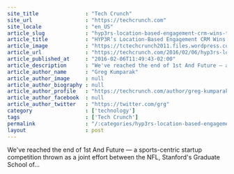 ```yaml
---
site_title               : "Tech Crunch"
site_url                 : "https://techcrunch.com"
site_locale              : "en_US"
article_slug             : "hyp3rs-location-based-engagement-crm-wins-the-future-stadium-category-at-1st-and-future"
article_title            : "HYP3R’s Location-Based Engagement CRM Wins The “Future Stadium” Category At 1st and Future"
article_image            : "https://tctechcrunch2011.files.wordpress.com/2016/02/hyp3r.png?w=641&h=400&crop=1"
article_url              : "https://techcrunch.com/2016/02/06/hyp3rs-location-based-engagement-crm-wins-the-future-stadium-category-at-1st-and-future/"
article_published_at     : "2016-02-06T11:49:43-02:00"
article_description      : "We've reached the end of 1st And Future — a sports-centric startup competition thrown as a joint effort between the NFL, Stanford's Graduate School of..."
article_author_name      : "Greg Kumparak"
article_author_image     : null
article_author_biography : null
article_author_profile   : "https://techcrunch.com/author/greg-kumparak/"
article_author_facebook  : null
article_author_twitter   : "https://twitter.com/grg"
category                 : ['technology']
tags                     : ['Tech Crunch']
permalink                : "/:categories/hyp3rs-location-based-engagement-crm-wins-the-future-stadium-category-at-1st-and-future/"
layout                   : post
---
```


We've reached the end of 1st And Future — a sports-centric startup competition thrown as a joint effort between the NFL, Stanford's Graduate School of...
